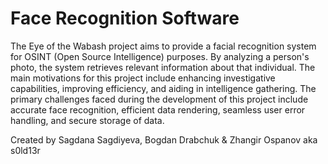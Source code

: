 # Face Recognition Software

The Eye of the Wabash project aims to provide a facial recognition system for OSINT (Open Source Intelligence) purposes. By analyzing a person's photo, the system retrieves relevant information about that individual. The main motivations for this project include enhancing investigative capabilities, improving efficiency, and aiding in intelligence gathering.
The primary challenges faced during the development of this project include accurate face recognition, efficient data rendering, seamless user error handling, and secure storage of data.

Created by Sagdana Sagdiyeva, Bogdan Drabchuk & Zhangir Ospanov aka s0ld13r